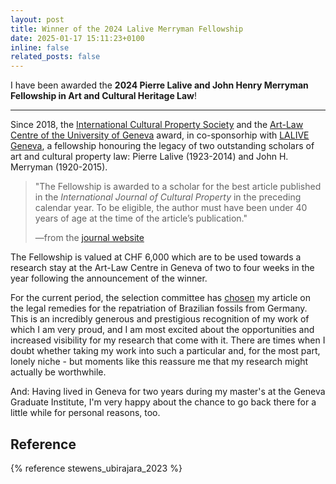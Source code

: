 ```yaml
---
layout: post
title: Winner of the 2024 Lalive Merryman Fellowship
date: 2025-01-17 15:11:23+0100
inline: false
related_posts: false
---
```


I have been awarded the **2024 Pierre Lalive and John Henry Merryman Fellowship in Art and Cultural Heritage Law**!

---

Since 2018, the <a href="https://icps-sibc.org/">International Cultural Property Society</a> and the <a href="https://art-law.org/en">Art-Law Centre of the University of Geneva</a> award, in co-sponsorhip with <a href="https://www.lalive.law/">LALIVE Geneva</a>, a fellowship honouring the legacy of two outstanding scholars of art and cultural property law: Pierre Lalive (1923-2014) and John H. Merryman (1920-2015).

> "The Fellowship is awarded to a scholar for the best article published in the <i>International Journal of Cultural Property</i> in the preceding calendar year. To be eligible, the author must have been under 40 years of age at the time of the article’s publication."
>
> —from the <a href="https://www.cambridge.org/core/journals/international-journal-of-cultural-property/lalive-and-merryman-fellowships">journal website</a>

The Fellowship is valued at CHF 6,000 which are to be used towards a research stay at the Art-Law Centre in Geneva of two to four weeks in the year following the announcement of the winner.

For the current period, the selection committee has [chosen](https://www.cambridge.org/core/journals/international-journal-of-cultural-property/article/2024-pierre-lalive-and-john-henry-merryman-fellowship-in-art-and-cultural-heritage-law/6BF63273C68EA58376DC719210AE549B#article) my article on the legal remedies for the repatriation of Brazilian fossils from Germany. This is an incredibly generous and prestigious recognition of my work of which I am very proud, and I am most excited about the opportunities and increased visibility for my research that come with it. There are times when I doubt whether taking my work into such a particular and, for the most part, lonely niche - but moments like this reassure me that my research might actually be worthwhile.

And: Having lived in Geneva for two years during my master's at the Geneva Graduate Institute, I'm very happy about the chance to go back there for a little while for personal reasons, too.

## Reference

{% reference stewens_ubirajara_2023 %}
